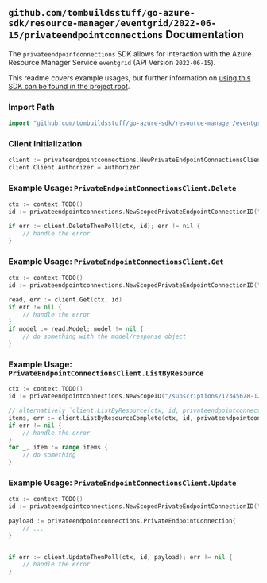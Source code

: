 
## `github.com/tombuildsstuff/go-azure-sdk/resource-manager/eventgrid/2022-06-15/privateendpointconnections` Documentation

The `privateendpointconnections` SDK allows for interaction with the Azure Resource Manager Service `eventgrid` (API Version `2022-06-15`).

This readme covers example usages, but further information on [using this SDK can be found in the project root](https://github.com/tombuildsstuff/go-azure-sdk/tree/main/docs).

### Import Path

```go
import "github.com/tombuildsstuff/go-azure-sdk/resource-manager/eventgrid/2022-06-15/privateendpointconnections"
```


### Client Initialization

```go
client := privateendpointconnections.NewPrivateEndpointConnectionsClientWithBaseURI("https://management.azure.com")
client.Client.Authorizer = authorizer
```


### Example Usage: `PrivateEndpointConnectionsClient.Delete`

```go
ctx := context.TODO()
id := privateendpointconnections.NewScopedPrivateEndpointConnectionID("/subscriptions/12345678-1234-9876-4563-123456789012/resourceGroups/some-resource-group", "privateEndpointConnectionValue")

if err := client.DeleteThenPoll(ctx, id); err != nil {
	// handle the error
}
```


### Example Usage: `PrivateEndpointConnectionsClient.Get`

```go
ctx := context.TODO()
id := privateendpointconnections.NewScopedPrivateEndpointConnectionID("/subscriptions/12345678-1234-9876-4563-123456789012/resourceGroups/some-resource-group", "privateEndpointConnectionValue")

read, err := client.Get(ctx, id)
if err != nil {
	// handle the error
}
if model := read.Model; model != nil {
	// do something with the model/response object
}
```


### Example Usage: `PrivateEndpointConnectionsClient.ListByResource`

```go
ctx := context.TODO()
id := privateendpointconnections.NewScopeID("/subscriptions/12345678-1234-9876-4563-123456789012/resourceGroups/some-resource-group")

// alternatively `client.ListByResource(ctx, id, privateendpointconnections.DefaultListByResourceOperationOptions())` can be used to do batched pagination
items, err := client.ListByResourceComplete(ctx, id, privateendpointconnections.DefaultListByResourceOperationOptions())
if err != nil {
	// handle the error
}
for _, item := range items {
	// do something
}
```


### Example Usage: `PrivateEndpointConnectionsClient.Update`

```go
ctx := context.TODO()
id := privateendpointconnections.NewScopedPrivateEndpointConnectionID("/subscriptions/12345678-1234-9876-4563-123456789012/resourceGroups/some-resource-group", "privateEndpointConnectionValue")

payload := privateendpointconnections.PrivateEndpointConnection{
	// ...
}


if err := client.UpdateThenPoll(ctx, id, payload); err != nil {
	// handle the error
}
```
